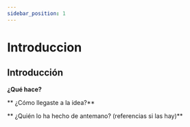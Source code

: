 ```yaml
---
sidebar_position: 1
---
```


# Introduccion

## Introducción

**¿Qué hace?**

** ¿Cómo llegaste a la idea?**

** ¿Quién lo ha hecho de antemano? (referencias si las hay)**
